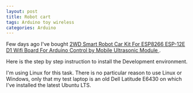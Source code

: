 ```yaml
---
layout: post
title: Robot cart
tags: Arduino toy wireless
categories: Arduino
---
```


Few days ago I've bought <a href="https://www.aliexpress.com/item/3256802871526756.html">2WD Smart Robot Car Kit For ESP8266 ESP-12E D1 Wifi Board For Arduino Control by Mobile Ultrasonic Module </a>.

Here is the step by step instruction to install the Development environment.
<!--more-->

I'm using Linux for this task. There is no particular reason to use Linux or Windows, only that my test laptop is an old Dell Latitude E6430 on which I've installed the latest Ubuntu LTS.

